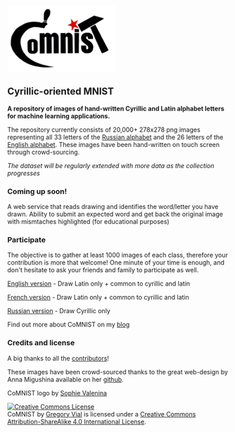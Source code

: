 <img src="misc/logo.png" height="150">

## Cyrillic-oriented MNIST

<b>A repository of images of hand-written Cyrillic and Latin alphabet letters for machine learning applications.</b>

The repository currently consists of 20,000+ 278x278 png images representing all 33 letters of the [Russian alphabet](images/Cyrillic.zip) and the 26 letters of the [English alphabet](images/Latin.zip).
These images have been hand-written on touch screen through crowd-sourcing.

*The dataset will be regularly extended with more data as the collection progresses*

### Coming up soon!
A web service that reads drawing and identifies the word/letter you have drawn.
Ability to submit an expected word and get back the original image with mismtaches highlighted (for educational purposes)

### Participate
The objective is to gather at least 1000 images of each class, therefore your contribution is more that welcome! One minute of your time is enough, and don't hesitate to ask your friends and family to participate as well.

[English version](http://comnist.gregvi.al) - Draw Latin only + common to cyrillic and latin

[French version](http://comnist.gregvi.al/?fr) - Draw Latin only + common to cyrillic and latin

[Russian version](http://comnist.gregvi.al/?ru) - Draw Cyrillic only

Find out more about CoMNIST on my [blog](http://ds.gregvi.al/2017/02/28/CoMNIST/)

### Credits and license

A big thanks to all the [contributors](misc/contributors.md)!

These images have been crowd-sourced thanks to the great web-design by Anna Migushina available on her [github](https://github.com/migusta/coMNIST).

CoMNIST logo by [Sophie Valenina](http://www.facebook.com/pg/catandtonicdesigns)

<a rel="license" href="http://creativecommons.org/licenses/by-sa/4.0/"><img alt="Creative Commons License" style="border-width:0" src="https://i.creativecommons.org/l/by-sa/4.0/88x31.png" /></a><br /><span xmlns:dct="http://purl.org/dc/terms/" property="dct:title">CoMNIST</span> by <a xmlns:cc="http://creativecommons.org/ns#" href="https://github.com/GregVial/CoMNIST" property="cc:attributionName" rel="cc:attributionURL">Gregory Vial</a> is licensed under a <a rel="license" href="http://creativecommons.org/licenses/by-sa/4.0/">Creative Commons Attribution-ShareAlike 4.0 International License</a>.
